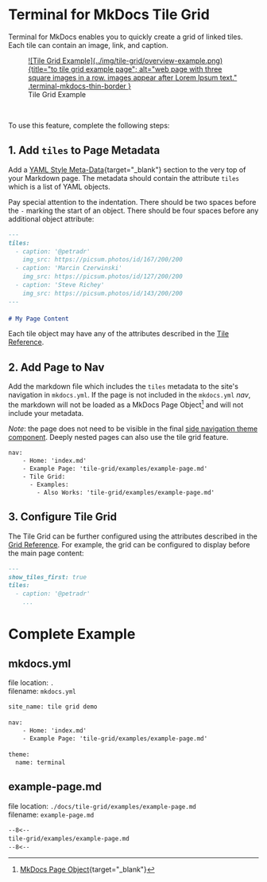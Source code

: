 # Terminal for MkDocs Tile Grid

Terminal for MkDocs enables you to quickly create a grid of linked tiles.  Each tile can contain an image, link, and caption.

<section markdown>
<figure markdown>
 <a href="examples/example-page">
![Tile Grid Example](../img/tile-grid/overview-example.png){title="to tile grid example page"; alt="web page with three square images in a row.  images appear after Lorem Ipsum text." .terminal-mkdocs-thin-border }
</a>
<figcaption>Tile Grid Example</figcaption>
</figure>
</section>
<br>

To use this feature, complete the following steps:

## 1. Add `tiles` to Page Metadata
Add a [YAML Style Meta-Data]{target="_blank"} section to the very top of your Markdown page.  The metadata should contain the attribute `tiles` which is a list of YAML objects.  

Pay special attention to the indentation.  There should be two spaces before the `-` marking the start of an object.  There should be four spaces before any additional object attribute:  

```markdown
---
tiles:
  - caption: '@petradr'
    img_src: https://picsum.photos/id/167/200/200
  - caption: 'Marcin Czerwinski'
    img_src: https://picsum.photos/id/127/200/200
  - caption: 'Steve Richey'
    img_src: https://picsum.photos/id/143/200/200
---

# My Page Content
```

Each tile object may have any of the attributes described in the [Tile Reference](tile.md).


## 2. Add Page to Nav
Add the markdown file which includes the `tiles` metadata to the site's navigation in `mkdocs.yml`.  If the page is not included in the `mkdocs.yml` *nav*, the markdown will not be loaded as a MkDocs Page Object[^mkdocs-page-object] and will not include your metadata.

*Note*: the page does not need to be visible in the final [side navigation theme component](../configuration/).  Deeply nested pages can also use the tile grid feature.  

```
nav:
    - Home: 'index.md'
    - Example Page: 'tile-grid/examples/example-page.md'
    - Tile Grid:
      - Examples:
        - Also Works: 'tile-grid/examples/example-page.md'
```

[^mkdocs-page-object]: [MkDocs Page Object]{target="_blank"}
[^mkdocs-page-meta]: [MkDocs Page Metadata]{target="_blank"}

[YAML Style Meta-Data]: https://www.mkdocs.org/user-guide/writing-your-docs/#yaml-style-meta-data
[MkDocs Page Object]: https://www.mkdocs.org/dev-guide/themes/#navigation-objects
[MkDocs Page Metadata]: https://www.mkdocs.org/dev-guide/themes/#mkdocs.structure.pages.Page.meta
[Markdown Metadata]: https://www.mkdocs.org/user-guide/writing-your-docs/#meta-data

## 3. Configure Tile Grid
The Tile Grid can be further configured using the attributes described in the [Grid Reference](grid.md).  For example, the grid can be configured to display before the main page content:

```markdown
---
show_tiles_first: true
tiles:
  - caption: '@petradr'
    ...
```


# Complete Example

## mkdocs.yml
file location: `.`  
filename: `mkdocs.yml`  

```
site_name: tile grid demo

nav:
    - Home: 'index.md'
    - Example Page: 'tile-grid/examples/example-page.md'

theme:
  name: terminal
```
## example-page.md
file location: `./docs/tile-grid/examples/example-page.md`  
filename: `example-page.md`  

```markdown
--8<--
tile-grid/examples/example-page.md
--8<--
```
